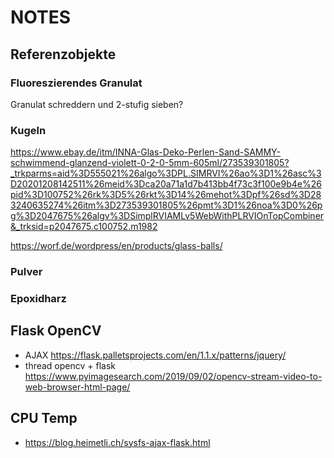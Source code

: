 # NOTES

## Referenzobjekte

### Fluoreszierendes Granulat
Granulat schreddern und 2-stufig sieben?

### Kugeln

https://www.ebay.de/itm/INNA-Glas-Deko-Perlen-Sand-SAMMY-schwimmend-glanzend-violett-0-2-0-5mm-605ml/273539301805?_trkparms=aid%3D555021%26algo%3DPL.SIMRVI%26ao%3D1%26asc%3D20201208142511%26meid%3Dca20a71a1d7b413bb4f73c3f100e9b4e%26pid%3D100752%26rk%3D5%26rkt%3D14%26mehot%3Dpf%26sd%3D283240635274%26itm%3D273539301805%26pmt%3D1%26noa%3D0%26pg%3D2047675%26algv%3DSimplRVIAMLv5WebWithPLRVIOnTopCombiner&_trksid=p2047675.c100752.m1982


https://worf.de/wordpress/en/products/glass-balls/

### Pulver

### Epoxidharz


## Flask OpenCV

* AJAX
  https://flask.palletsprojects.com/en/1.1.x/patterns/jquery/
* thread opencv + flask
  https://www.pyimagesearch.com/2019/09/02/opencv-stream-video-to-web-browser-html-page/

## CPU Temp

* https://blog.heimetli.ch/sysfs-ajax-flask.html

  

